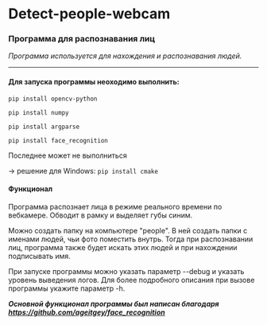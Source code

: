 # Detect-people-webcam

### Программа для распознавания лиц

*Программа используется для нахождения и распознавания людей.*

------------


#### Для запуска программы неоходимо выполнить:

```
pip install opencv-python

pip install numpy

pip install argparse

pip install face_recognition
```
Последнее может не выполниться 

-> решение для Windows: `pip install cmake `


#### Функционал

Программа распознает лица в режиме реального времени по вебкамере. Обводит в рамку и выделяет губы синим.

Можно создать папку на компьютере "people". В ней создать папки с именами людей, чьи фото поместить внутрь. Тогда при распознавании лиц, программа также будет искать этих людей и при нахождении подписывать имя.

При запуске программы можно указать параметр --debug и указать уровень выведения логов. Для более подробного описания при вызове программы укажите параметр -h.

***Основной функционал программы был написан благодаря <https://github.com/ageitgey/face_recognition>***
